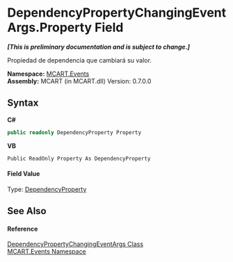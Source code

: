 # DependencyPropertyChangingEventArgs.Property Field
 _**\[This is preliminary documentation and is subject to change.\]**_

Propiedad de dependencia que cambiará su valor.

**Namespace:**&nbsp;<a href="e063e014-3886-09dc-6bff-1da9132b73cc">MCART.Events</a><br />**Assembly:**&nbsp;MCART (in MCART.dll) Version: 0.7.0.0

## Syntax

**C#**<br />
``` C#
public readonly DependencyProperty Property
```

**VB**<br />
``` VB
Public ReadOnly Property As DependencyProperty
```


#### Field Value
Type: <a href="http://msdn2.microsoft.com/es-es/library/ms589318" target="_blank">DependencyProperty</a>

## See Also


#### Reference
<a href="aef5c51e-72b2-687c-afcd-84894c4d168e">DependencyPropertyChangingEventArgs Class</a><br /><a href="e063e014-3886-09dc-6bff-1da9132b73cc">MCART.Events Namespace</a><br />